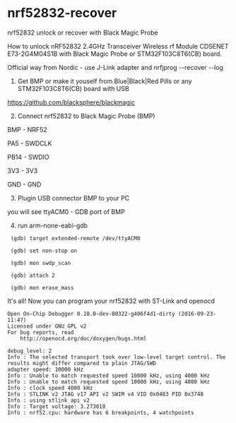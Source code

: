 # nrf52832-recover
nrf52832 unlock or recover with Black Magic Probe

How to unlock nRF52832 2.4GHz Transceiver Wireless rf Module CDSENET E73-2G4M04S1B with Black Magic Probe or STM32F103C8T6(CB)
board.

Official way from Nordic - use J-Link adapter and nrfjprog --recover --log

1. Get BMP or make it youself from Blue|Black|Red Pills or any STM32F103C8T6(CB) board with USB

https://github.com/blacksphere/blackmagic

2. Connect nrf52832 to Black Magic Probe (BMP)

 BMP -          NRF52

 PA5 -          SWDCLK

 PB14 -         SWDIO

 3V3 -          3V3

 GND -          GND


3. Plugin USB connector BMP to your PC

  you will see ttyACM0 - GDB port of BMP
  
4. run arm-none-eabi-gdb

```
 (gdb) target extended-remote /dev/ttyACM0

 (gdb) set non-stop on

 (gdb) mon swdp_scan

 (gdb) attach 2

 (gdb) mon erase_mass
```

 It's all! Now you can program your nrf52832 with ST-Link and openocd

```
Open On-Chip Debugger 0.10.0-dev-00322-g406f4d1-dirty (2016-09-23-11:47)
Licensed under GNU GPL v2
For bug reports, read
    http://openocd.org/doc/doxygen/bugs.html

debug_level: 2
Info : The selected transport took over low-level target control. The results might differ compared to plain JTAG/SWD
adapter speed: 10000 kHz
Info : Unable to match requested speed 10000 kHz, using 4000 kHz
Info : Unable to match requested speed 10000 kHz, using 4000 kHz
Info : clock speed 4000 kHz
Info : STLINK v2 JTAG v17 API v2 SWIM v4 VID 0x0483 PID 0x3748
Info : using stlink api v2
Info : Target voltage: 3.273018
Info : nrf52.cpu: hardware has 6 breakpoints, 4 watchpoints
```
